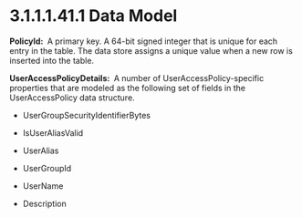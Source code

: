 <html dir="LTR" xmlns:mshelp="http://msdn.microsoft.com/mshelp" xmlns:ddue="http://ddue.schemas.microsoft.com/authoring/2003/5" xmlns:xlink="http://www.w3.org/1999/xlink" xmlns:tool="http://www.microsoft.com/tooltip">
 <body>
 <div id="header">
 <h1 class="heading">3.1.1.1.41.1 Data Model</h1>
 </div>
 <div id="mainSection">
 <div id="mainBody">
 <div id="allHistory" class="saveHistory"></div>
 <div id="sectionSection0" class="section" name="collapseableSection">
 

<p><b>PolicyId: </b> A primary key. A 64-bit signed
integer that is unique for each entry in the table. The data store assigns a
unique value when a new row is inserted into the table.</p>

<p><b>UserAccessPolicyDetails: </b> A number of
UserAccessPolicy-specific properties that are modeled as the following set of
fields in the UserAccessPolicy data structure.</p>

<ul><li><p><span><span> </span></span>UserGroupSecurityIdentifierBytes</p>

</li><li><p><span><span> </span></span>IsUserAliasValid</p>

</li><li><p><span><span> </span></span>UserAlias</p>

</li><li><p><span><span> </span></span>UserGroupId</p>

</li><li><p><span><span> </span></span>UserName</p>

</li><li><p><span><span> </span></span>Description</p>

</li></ul>
 </div>
 </div>
 </div>
 </body>
</html>